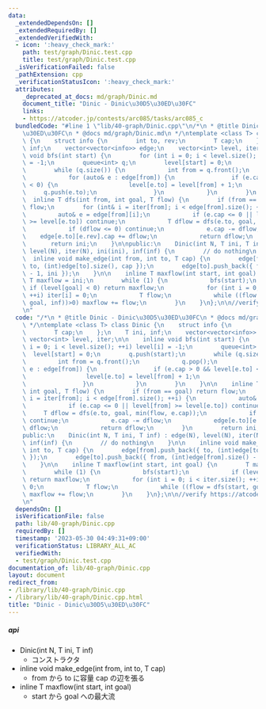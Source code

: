 ```yaml
---
data:
  _extendedDependsOn: []
  _extendedRequiredBy: []
  _extendedVerifiedWith:
  - icon: ':heavy_check_mark:'
    path: test/graph/Dinic.test.cpp
    title: test/graph/Dinic.test.cpp
  _isVerificationFailed: false
  _pathExtension: cpp
  _verificationStatusIcon: ':heavy_check_mark:'
  attributes:
    _deprecated_at_docs: md/graph/Dinic.md
    document_title: "Dinic - Dinic\u30D5\u30ED\u30FC"
    links:
    - https://atcoder.jp/contests/arc085/tasks/arc085_c
  bundledCode: "#line 1 \"lib/40-graph/Dinic.cpp\"\n/*\n * @title Dinic - Dinic\u30D5\
    \u30ED\u30FC\n * @docs md/graph/Dinic.md\n */\ntemplate <class T> class Dinic\
    \ {\n    struct info {\n        int to, rev;\n        T cap;\n    };\n    T ini,\
    \ inf;\n    vector<vector<info>> edge;\n    vector<int> level, iter;\n\n    inline\
    \ void bfs(int start) {\n        for (int i = 0; i < level.size(); ++i) level[i]\
    \ = -1;\n        queue<int> q;\n        level[start] = 0;\n        q.push(start);\n\
    \        while (q.size()) {\n            int from = q.front();\n            q.pop();\n\
    \            for (auto& e : edge[from]) {\n                if (e.cap > 0 && level[e.to]\
    \ < 0) {\n                    level[e.to] = level[from] + 1;\n               \
    \     q.push(e.to);\n                }\n            }\n        }\n    }\n\n  \
    \  inline T dfs(int from, int goal, T flow) {\n        if (from == goal) return\
    \ flow;\n        for (int& i = iter[from]; i < edge[from].size(); ++i) {\n   \
    \         auto& e = edge[from][i];\n            if (e.cap <= 0 || level[from]\
    \ >= level[e.to]) continue;\n            T dflow = dfs(e.to, goal, min(flow, e.cap));\n\
    \            if (dflow <= 0) continue;\n            e.cap -= dflow;\n        \
    \    edge[e.to][e.rev].cap += dflow;\n            return dflow;\n        }\n \
    \       return ini;\n    }\n\npublic:\n    Dinic(int N, T ini, T inf) : edge(N),\
    \ level(N), iter(N), ini(ini), inf(inf) {\n        // do nothing\n    }\n\n  \
    \  inline void make_edge(int from, int to, T cap) {\n        edge[from].push_back({\
    \ to, (int)edge[to].size(), cap });\n        edge[to].push_back({ from, (int)edge[from].size()\
    \ - 1, ini });\n    }\n\n    inline T maxflow(int start, int goal) {\n       \
    \ T maxflow = ini;\n        while (1) {\n            bfs(start);\n           \
    \ if (level[goal] < 0) return maxflow;\n            for (int i = 0; i < iter.size();\
    \ ++i) iter[i] = 0;\n            T flow;\n            while ((flow = dfs(start,\
    \ goal, inf))>0) maxflow += flow;\n        }\n    }\n};\n\n//verify https://atcoder.jp/contests/arc085/tasks/arc085_c\n\
    \n"
  code: "/*\n * @title Dinic - Dinic\u30D5\u30ED\u30FC\n * @docs md/graph/Dinic.md\n\
    \ */\ntemplate <class T> class Dinic {\n    struct info {\n        int to, rev;\n\
    \        T cap;\n    };\n    T ini, inf;\n    vector<vector<info>> edge;\n   \
    \ vector<int> level, iter;\n\n    inline void bfs(int start) {\n        for (int\
    \ i = 0; i < level.size(); ++i) level[i] = -1;\n        queue<int> q;\n      \
    \  level[start] = 0;\n        q.push(start);\n        while (q.size()) {\n   \
    \         int from = q.front();\n            q.pop();\n            for (auto&\
    \ e : edge[from]) {\n                if (e.cap > 0 && level[e.to] < 0) {\n   \
    \                 level[e.to] = level[from] + 1;\n                    q.push(e.to);\n\
    \                }\n            }\n        }\n    }\n\n    inline T dfs(int from,\
    \ int goal, T flow) {\n        if (from == goal) return flow;\n        for (int&\
    \ i = iter[from]; i < edge[from].size(); ++i) {\n            auto& e = edge[from][i];\n\
    \            if (e.cap <= 0 || level[from] >= level[e.to]) continue;\n       \
    \     T dflow = dfs(e.to, goal, min(flow, e.cap));\n            if (dflow <= 0)\
    \ continue;\n            e.cap -= dflow;\n            edge[e.to][e.rev].cap +=\
    \ dflow;\n            return dflow;\n        }\n        return ini;\n    }\n\n\
    public:\n    Dinic(int N, T ini, T inf) : edge(N), level(N), iter(N), ini(ini),\
    \ inf(inf) {\n        // do nothing\n    }\n\n    inline void make_edge(int from,\
    \ int to, T cap) {\n        edge[from].push_back({ to, (int)edge[to].size(), cap\
    \ });\n        edge[to].push_back({ from, (int)edge[from].size() - 1, ini });\n\
    \    }\n\n    inline T maxflow(int start, int goal) {\n        T maxflow = ini;\n\
    \        while (1) {\n            bfs(start);\n            if (level[goal] < 0)\
    \ return maxflow;\n            for (int i = 0; i < iter.size(); ++i) iter[i] =\
    \ 0;\n            T flow;\n            while ((flow = dfs(start, goal, inf))>0)\
    \ maxflow += flow;\n        }\n    }\n};\n\n//verify https://atcoder.jp/contests/arc085/tasks/arc085_c\n\
    \n"
  dependsOn: []
  isVerificationFile: false
  path: lib/40-graph/Dinic.cpp
  requiredBy: []
  timestamp: '2023-05-30 04:49:31+09:00'
  verificationStatus: LIBRARY_ALL_AC
  verifiedWith:
  - test/graph/Dinic.test.cpp
documentation_of: lib/40-graph/Dinic.cpp
layout: document
redirect_from:
- /library/lib/40-graph/Dinic.cpp
- /library/lib/40-graph/Dinic.cpp.html
title: "Dinic - Dinic\u30D5\u30ED\u30FC"
---
```

##### api
- Dinic(int N, T ini, T inf)  
    - コンストラクタ  
- inline void make_edge(int from, int to, T cap)  
    - from から to に容量 cap の辺を張る  
- inline T maxflow(int start, int goal)  
    - start から goal への最大流  